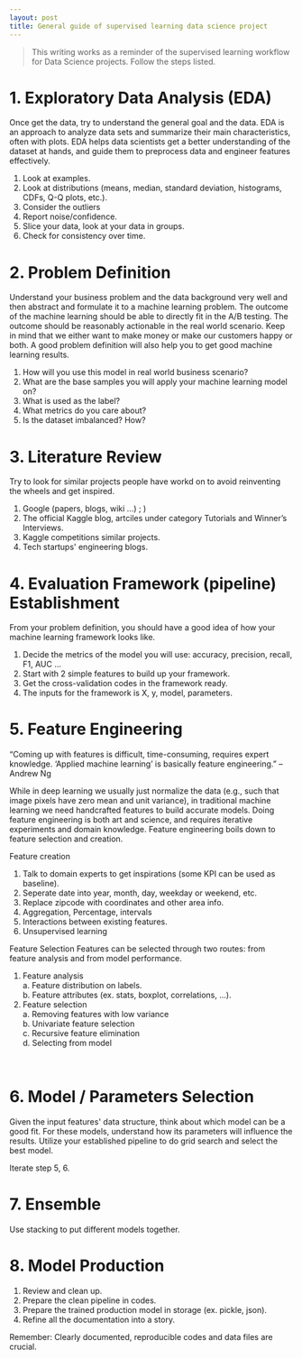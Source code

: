 ```yaml
---
layout: post
title: General guide of supervised learning data science project
---
```


>This writing works as a reminder of the supervised learning workflow for Data Science projects. Follow the steps listed.


# 1. Exploratory Data Analysis (EDA)
Once get the data, try to understand the general goal and the data. EDA is an approach to analyze data sets and summarize their main characteristics, often with plots. EDA helps data scientists get a better understanding of the dataset at hands, and guide them to preprocess data and engineer features effectively.

1. Look at examples.
2. Look at distributions (means, median, standard deviation, histograms, CDFs, Q-Q plots, etc.).
3. Consider the outliers
4. Report noise/confidence.
5. Slice your data, look at your data in groups.
6. Check for consistency over time.


# 2. Problem Definition
Understand your business problem and the data background very well and then abstract and formulate it to a machine learning problem. The outcome of the machine learning should be able to directly fit in the A/B testing. The outcome should be reasonably actionable in the real world scenario. Keep in mind that we either want to make money or make our customers happy or both. A good problem definition will also help you to get good machine learning results.

 1. How will you use this model in real world business scenario?
 2. What are the base samples you will apply your machine learning model on?
 3. What is used as the label?
 4. What metrics do you care about?
 5. Is the dataset imbalanced? How?


# 3. Literature Review
Try to look for similar projects people have workd on to avoid reinventing the wheels and get inspired.

1. Google (papers, blogs, wiki ...) ; )
2. The official Kaggle blog, artciles under category Tutorials and Winner’s Interviews.
3. Kaggle competitions similar projects.
4. Tech startups' engineering blogs.


# 4. Evaluation Framework (pipeline) Establishment

From your problem definition, you should have a good idea of how your machine learning framework looks like.

1. Decide the metrics of the model you will use: accuracy, precision, recall, F1, AUC ...
2. Start with 2 simple features to build up your framework.
3. Get the cross-validation codes in the framework ready.
4. The inputs for the framework is X, y, model, parameters.


# 5. Feature Engineering

“Coming up with features is difficult, time-consuming, requires expert knowledge. ‘Applied machine learning’ is basically feature engineering.” – Andrew Ng

While in deep learning we usually just normalize the data (e.g., such that image pixels have zero mean and unit variance), in traditional machine learning we need handcrafted features to build accurate models. Doing feature engineering is both art and science, and requires iterative experiments and domain knowledge. Feature engineering boils down to feature selection and creation.

Feature creation
1. Talk to domain experts to get inspirations (some KPI can be used as baseline).
2. Seperate date into year, month, day, weekday or weekend, etc.
3. Replace zipcode with coordinates and other area info.
4. Aggregation, Percentage, intervals
5. Interactions between existing features.
6. Unsupervised learning

Feature Selection
    Features can be selected through two routes: from feature analysis and from model performance.

 1. Feature analysis  
        a. Feature distribution on labels.  
        b. Feature attributes (ex. stats, boxplot, correlations, ...).
 2. Feature selection  
        a. Removing features with low variance  
        b. Univariate feature selection  
        c. Recursive feature elimination  
        d. Selecting from model  


​		
# 6. Model / Parameters Selection

Given the input features' data structure, think about which model can be a good fit. For these models, understand how its parameters will influence the results. Utilize your established pipeline to do grid search and select the best model.

Iterate step 5, 6.


# 7. Ensemble
Use stacking to put different models together.

# 8. Model Production
1. Review and clean up.
2. Prepare the clean pipeline in codes.
3. Prepare the trained production model in storage (ex. pickle, json).
4. Refine all the documentation into a story.


Remember: Clearly documented, reproducible codes and data files are crucial.

